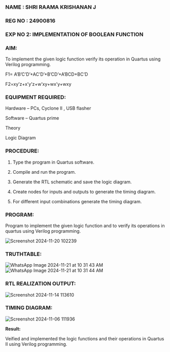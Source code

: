 ### NAME  : SHRI RAAMA KRISHANAN J ###
### REG NO : 24900816 ###  
### EXP NO 2: IMPLEMENTATION OF BOOLEAN FUNCTION ###

### AIM: ###

To implement the given logic function verify its operation in Quartus using Verilog programming.

F1= A’B’C’D’+AC’D’+B’CD’+A’BCD+BC’D 

F2=xy’z+x’y’z+w’xy+wx’y+wxy

### EQUIPMENT REQUIRED: ###

Hardware – PCs, Cyclone II , USB flasher

Software – Quartus prime

Theory

Logic Diagram

### PROCEDURE: ### 

1.	Type the program in Quartus software.

2.	Compile and run the program.

3.	Generate the RTL schematic and save the logic diagram.

4.	Create nodes for inputs and outputs to generate the timing diagram.

5.	For different input combinations generate the timing diagram.


### PROGRAM: ###

Program to implement the given logic function and to verify its operations in quartus using Verilog programming. 

![Screenshot 2024-11-20 102239](https://github.com/user-attachments/assets/aa198fb2-f947-4e67-9e4d-f3dea7213a33)

### TRUTHTABLE: ###

![WhatsApp Image 2024-11-21 at 10 31 43 AM](https://github.com/user-attachments/assets/9540dbe2-6535-4187-aac9-213656ae6919)
![WhatsApp Image 2024-11-21 at 10 31 44 AM](https://github.com/user-attachments/assets/3e0f8c9b-fedd-48c9-8345-3a0ce02b9525)

### RTL REALIZATION OUTPUT: ###

![Screenshot 2024-11-14 113610](https://github.com/user-attachments/assets/52ac8cde-d6ef-4087-91b5-9620fb3bf723)



### TIMING DIAGRAM: ###

![Screenshot 2024-11-06 111936](https://github.com/user-attachments/assets/f869a9ce-c5f4-44cf-aff6-f72f4209fd72)

**Result:**

Veified and implemented the logic functions and their operations in Quartus II using Verilog programming.

